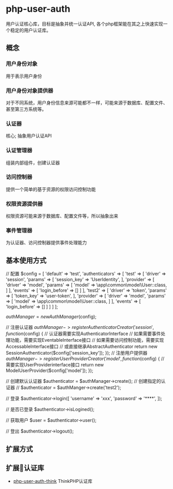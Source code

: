 # php-user-auth

用户认证核心库，目标是抽象并统一认证API, 各个php框架能在其之上快速实现一个稳定的用户认证库。

## 概念

### 用户身份对象

用于表示用户身份

### 用户身份对象提供器

对于不同系统，用户身份信息来源可能都不一样，可能来源于数据库、配置文件、甚至第三方系统等。

### 认证器

核心; 抽象用户认证API

### 认证管理器

组装内部组件，创建认证器

### 访问控制器

提供一个简单的基于资源的权限访问控制功能

### 权限资源提供器

权限资源可能来源于数据库、配置文件等，所以抽象出来

### 事件管理器

为认证器、访问控制器提供事件处理能力

## 基本使用方式

// 配置
$config = [
    'default' => 'test',
    'authenticators' => [
        'test' => [
            'driver' => 'session',
            'params' => [
                'session_key' => 'UserIdentity',
            ],
            'provider' => [
                'driver' => 'model',
                'params' => [
                    'model' => \app\common\model\User::class,
                ]
            ],
            'events' => [
                'login_before' => []
            ]
        ],
        'test2' => [
            'driver' => 'token',
            'params' => [
                'token_key' => 'user-token',
            ],
            'provider' => [
                'driver' => 'model',
                'params' => [
                    'model' => \app\common\model\User::class,
                ]
            ],
            'events' => [
                'login_before' => []
            ]
        ]
    ]
];

$authManager = new AuthManager($config);

// 注册认证器
$authManager->registerAuthenticatorCreator('session', function($config) {
    // 认证器需要实现AuthenticatorInterface
    // 如果需要事件处理功能，需要实现EventableInterface接口
    // 如果需要访问控制功能，需要实现AccessableInterface接口
    // 或直接继承AbstractAuthenticator
    return new SessionAuthenticator($config['session_key']);
});
// 注册用户提供器
$authManager->registerUserProviderCreator('model', function($config) {
    // 需要实现UserProviderinterface接口
    return new ModelUserProvider($config['model']);
});

// 创建默认认证器
$authenticator = $authManager->create();
// 创建指定的认证器
// $authenticator = $authManger->create('test2');

// 登录
$authenticator->login([
    'username' => 'xxx',
    'password' => '****',
]);

// 是否已登录
$authenticator->isLogined();

// 获取用户
$user = $authenticator->user();

// 登出
$authenticator->logout();

## 扩展方式

## 扩展认证库

- [php-user-auth-think](https://github.com/liuzhanpeng/php-user-auth-think) ThinkPHP认证库